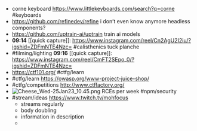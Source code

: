 - corne keyboard https://www.littlekeyboards.com/search?q=corne #keyboards
- https://github.com/refinedev/refine i don’t even know anymore headless components?
- https://github.com/uptrain-ai/uptrain train ai models
- **09:14** [[quick capture]]:  https://www.instagram.com/reel/Cn2AgU2I2iu/?igshid=ZDFmNTE4Nzc= #calisthenics tuck planche
- #filming/lighting **09:16** [[quick capture]]:  https://www.instagram.com/reel/CmFT2SEpo_0/?igshid=ZDFmNTE4Nzc=
- https://ctf101.org/ #ctfg/learn
- #ctfg/learn https://owasp.org/www-project-juice-shop/
- #ctfg/competitions http://www.ctffactory.org/
- ![Cheese_Wed-25Jan23_10.45.png](../assets/Cheese_Wed-25Jan23_10.45_1674672362737_0.png) RCEs per week #npm/security
- #stream/ideas https://www.twitch.tv/mohfocus
	- streams regularly
	- body doubling
	- information in description
	-